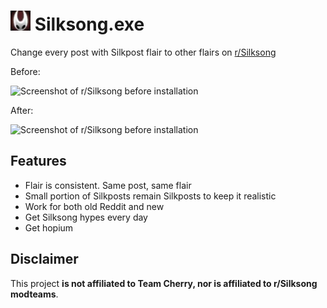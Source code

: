 # ![Silksong Icon](icons/icon.png) Silksong.exe

Change every post with Silkpost flair to other flairs on [r/Silksong](https://www.reddit.com/r/Silksong/)

Before:

![Screenshot of r/Silksong before installation](screenshots/before.jpg)

After:

![Screenshot of r/Silksong before installation](screenshots/after.jpg)

## Features

- Flair is consistent. Same post, same flair
- Small portion of Silkposts remain Silkposts to keep it realistic
- Work for both old Reddit and new
- Get Silksong hypes every day
- Get hopium

## Disclaimer

This project **is not affiliated to Team Cherry, nor is affiliated to r/Silksong modteams**.